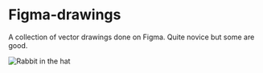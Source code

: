 # Figma-drawings
A collection of vector drawings done on Figma. Quite novice but some are good.

![Rabbit in the hat](https://github.com/user-attachments/assets/582a5d21-f0b3-4b1e-be51-6f37699846a9)
